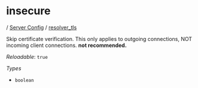 # insecure

/ [Server Config](/ref/config/index.md) / [resolver_tls](/ref/config/resolver_tls/index.md) 

Skip certificate verification. This only applies to outgoing connections, NOT incoming client connections. **not recommended.**

*Reloadable*: `true`

*Types*

- `boolean`


